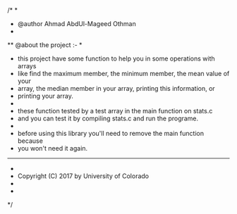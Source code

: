  /*
 *
 * @author Ahmad AbdUl-Mageed Othman
 *
 ** @about the project :-
 *
 * this project have some function to help you in some operations with arrays 
 * like find the maximum member, the minimum member, the mean value of your 
 * array, the median member in your array, printing this information, or 
 * printing your array.
 *
 * these function tested by a test array in the main function on stats.c 
 * and you can test it by compiling stats.c and run the programe.
 *
 * before using this library you'll need to remove the main function because
 * you won't need it again.
 *****************************************************************************
 *
 * Copyright (C) 2017 by University of Colorado
 *
 * 
 */
